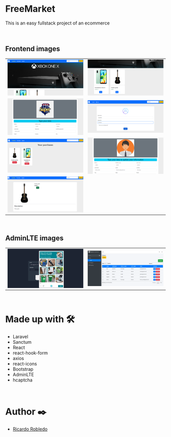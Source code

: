 # FreeMarket
This is an easy fullstack project of an ecommerce

<br>

## Frontend images
| | |
| --- | --- |
<img src="https://github.com/RicardoRobledo/FreeMarket/blob/main/1.png">|<img src="https://github.com/RicardoRobledo/FreeMarket/blob/main/2.png">
<img src="https://github.com/RicardoRobledo/FreeMarket/blob/main/3.png">|<img src="https://github.com/RicardoRobledo/FreeMarket/blob/main/4.png">
<img src="https://github.com/RicardoRobledo/FreeMarket/blob/main/5.png">|<img src="https://github.com/RicardoRobledo/FreeMarket/blob/main/6.png">
<img src="https://github.com/RicardoRobledo/FreeMarket/blob/main/7.png">| 

<br>

## AdminLTE images
| | |
| --- | --- |
<img src="https://github.com/RicardoRobledo/FreeMarket/blob/main/lte1.png">|<img src="https://github.com/RicardoRobledo/FreeMarket/blob/main/lte2.png">

<br>

# Made up with 🛠️
- Laravel
- Sanctum
- React
- react-hook-form
- axios
- react-icons
- Bootstrap
- AdminLTE
- hcaptcha

<br>

# Author ✒️
- [Ricardo Robledo](https://github.com/RicardoRobledo/)
